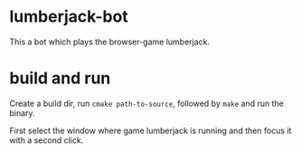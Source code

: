 # lumberjack-bot
This a bot which plays the browser-game lumberjack.

# build and run

Create a build dir, run `cmake path-to-source`, followed by `make` and run the binary.

First select the window where game lumberjack is running and then focus it with a second click.
